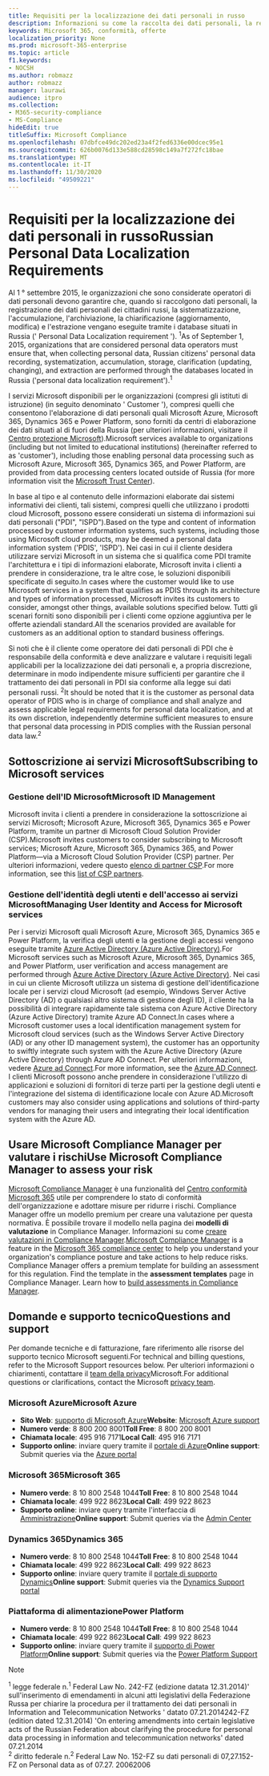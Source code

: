 ```yaml
---
title: Requisiti per la localizzazione dei dati personali in russo
description: Informazioni su come la raccolta dei dati personali, la registrazione dei dati personali dei cittadini russi, la sistematizzazione, l'accumulazione, l'archiviazione, la chiarificazione e l'estrazione vengono eseguite nei servizi e nei database di Microsoft situati in Russia.
keywords: Microsoft 365, conformità, offerte
localization_priority: None
ms.prod: microsoft-365-enterprise
ms.topic: article
f1.keywords:
- NOCSH
ms.author: robmazz
author: robmazz
manager: laurawi
audience: itpro
ms.collection:
- M365-security-compliance
- MS-Compliance
hideEdit: true
titleSuffix: Microsoft Compliance
ms.openlocfilehash: 07dbfce49dc202ed23a4f2fed6336e00dcec95e1
ms.sourcegitcommit: 626b0076d133e588cd28598c149a7f272fc18bae
ms.translationtype: MT
ms.contentlocale: it-IT
ms.lasthandoff: 11/30/2020
ms.locfileid: "49509221"
---
```

# <a name="russian-personal-data-localization-requirements"></a><span data-ttu-id="44740-104">Requisiti per la localizzazione dei dati personali in russo</span><span class="sxs-lookup"><span data-stu-id="44740-104">Russian Personal Data Localization Requirements</span></span>

<span data-ttu-id="44740-105">Al 1 ° settembre 2015, le organizzazioni che sono considerate operatori di dati personali devono garantire che, quando si raccolgono dati personali, la registrazione dei dati personali dei cittadini russi, la sistematizzazione, l'accumulazione, l'archiviazione, la chiarificazione (aggiornamento, modifica) e l'estrazione vengano eseguite tramite i database situati in Russia (' Personal Data Localization requirement '). <sup>1</sup></span><span class="sxs-lookup"><span data-stu-id="44740-105">As of September 1, 2015, organizations that are considered personal data operators must ensure that, when collecting personal data, Russian citizens' personal data recording, systematization, accumulation, storage, clarification (updating, changing), and extraction are performed through the databases located in Russia ('personal data localization requirement').<sup>1</sup></span></span>

<span data-ttu-id="44740-106">I servizi Microsoft disponibili per le organizzazioni (compresi gli istituti di istruzione) (in seguito denominato ' Customer '), compresi quelli che consentono l'elaborazione di dati personali quali Microsoft Azure, Microsoft 365, Dynamics 365 e Power Platform, sono forniti da centri di elaborazione dei dati situati al di fuori della Russia (per ulteriori informazioni, visitare il [Centro protezione Microsoft](https://www.microsoft.com/trust-center)).</span><span class="sxs-lookup"><span data-stu-id="44740-106">Microsoft services available to organizations (including but not limited to educational institutions) (hereinafter referred to as 'customer'), including those enabling personal data processing such as Microsoft Azure, Microsoft 365, Dynamics 365, and Power Platform, are provided from data processing centers located outside of Russia (for more information visit the [Microsoft Trust Center](https://www.microsoft.com/trust-center)).</span></span>

<span data-ttu-id="44740-107">In base al tipo e al contenuto delle informazioni elaborate dai sistemi informativi dei clienti, tali sistemi, compresi quelli che utilizzano i prodotti cloud Microsoft, possono essere considerati un sistema di informazioni sui dati personali ("PDI", "ISPD").</span><span class="sxs-lookup"><span data-stu-id="44740-107">Based on the type and content of information processed by customer information systems, such systems, including those using Microsoft cloud products, may be deemed a personal data information system ('PDIS', 'ISPD').</span></span> <span data-ttu-id="44740-108">Nei casi in cui il cliente desidera utilizzare servizi Microsoft in un sistema che si qualifica come PDI tramite l'architettura e i tipi di informazioni elaborate, Microsoft invita i clienti a prendere in considerazione, tra le altre cose, le soluzioni disponibili specificate di seguito.</span><span class="sxs-lookup"><span data-stu-id="44740-108">In cases where the customer would like to use Microsoft services in a system that qualifies as PDIS through its architecture and types of information processed, Microsoft invites its customers to consider, amongst other things, available solutions specified below.</span></span> <span data-ttu-id="44740-109">Tutti gli scenari forniti sono disponibili per i clienti come opzione aggiuntiva per le offerte aziendali standard.</span><span class="sxs-lookup"><span data-stu-id="44740-109">All the scenarios provided are available for customers as an additional option to standard business offerings.</span></span>

<span data-ttu-id="44740-110">Si noti che è il cliente come operatore dei dati personali di PDI che è responsabile della conformità e deve analizzare e valutare i requisiti legali applicabili per la localizzazione dei dati personali e, a propria discrezione, determinare in modo indipendente misure sufficienti per garantire che il trattamento dei dati personali in PDI sia conforme alla legge sui dati personali russi. <sup>2</sup></span><span class="sxs-lookup"><span data-stu-id="44740-110">It should be noted that it is the customer as personal data operator of PDIS who is in charge of compliance and shall analyze and assess applicable legal requirements for personal data localization, and at its own discretion, independently determine sufficient measures to ensure that personal data processing in PDIS complies with the Russian personal data law.<sup>2</sup></span></span>

## <a name="subscribing-to-microsoft-services"></a><span data-ttu-id="44740-111">Sottoscrizione ai servizi Microsoft</span><span class="sxs-lookup"><span data-stu-id="44740-111">Subscribing to Microsoft services</span></span>

### <a name="microsoft-id-management"></a><span data-ttu-id="44740-112">Gestione dell'ID Microsoft</span><span class="sxs-lookup"><span data-stu-id="44740-112">Microsoft ID Management</span></span>

<span data-ttu-id="44740-113">Microsoft invita i clienti a prendere in considerazione la sottoscrizione ai servizi Microsoft; Microsoft Azure, Microsoft 365, Dynamics 365 e Power Platform, tramite un partner di Microsoft Cloud Solution Provider (CSP).</span><span class="sxs-lookup"><span data-stu-id="44740-113">Microsoft invites customers to consider subscribing to Microsoft services; Microsoft Azure, Microsoft 365, Dynamics 365, and Power Platform—via a Microsoft Cloud Solution Provider (CSP) partner.</span></span> <span data-ttu-id="44740-114">Per ulteriori informazioni, vedere questo [elenco di partner CSP](https://pinpoint.microsoft.com/search?type=services&campaign=691).</span><span class="sxs-lookup"><span data-stu-id="44740-114">For more information, see this [list of CSP partners](https://pinpoint.microsoft.com/search?type=services&campaign=691).</span></span>

### <a name="managing-user-identity-and-access-for-microsoft-services"></a><span data-ttu-id="44740-115">Gestione dell'identità degli utenti e dell'accesso ai servizi Microsoft</span><span class="sxs-lookup"><span data-stu-id="44740-115">Managing User Identity and Access for Microsoft services</span></span>

<span data-ttu-id="44740-116">Per i servizi Microsoft quali Microsoft Azure, Microsoft 365, Dynamics 365 e Power Platform, la verifica degli utenti e la gestione degli accessi vengono eseguite tramite [Azure Active Directory (Azure Active Directory)](https://azure.microsoft.com/services/active-directory/).</span><span class="sxs-lookup"><span data-stu-id="44740-116">For Microsoft services such as Microsoft Azure, Microsoft 365, Dynamics 365, and Power Platform, user verification and access management are performed through [Azure Active Directory (Azure Active Directory)](https://azure.microsoft.com/services/active-directory/).</span></span> <span data-ttu-id="44740-117">Nei casi in cui un cliente Microsoft utilizza un sistema di gestione dell'identificazione locale per i servizi cloud Microsoft (ad esempio, Windows Server Active Directory (AD) o qualsiasi altro sistema di gestione degli ID), il cliente ha la possibilità di integrare rapidamente tale sistema con Azure Active Directory (Azure Active Directory) tramite Azure AD Connect.</span><span class="sxs-lookup"><span data-stu-id="44740-117">In cases where a Microsoft customer uses a local identification management system for Microsoft cloud services (such as the Windows Server Active Directory (AD) or any other ID management system), the customer has an opportunity to swiftly integrate such system with the Azure Active Directory (Azure Active Directory) through Azure AD Connect.</span></span> <span data-ttu-id="44740-118">Per ulteriori informazioni, vedere [Azure ad Connect](https://docs.microsoft.com/azure/active-directory/cloud-provisioning/).</span><span class="sxs-lookup"><span data-stu-id="44740-118">For more information, see the [Azure AD Connect](https://docs.microsoft.com/azure/active-directory/cloud-provisioning/).</span></span> <span data-ttu-id="44740-119">I clienti Microsoft possono anche prendere in considerazione l'utilizzo di applicazioni e soluzioni di fornitori di terze parti per la gestione degli utenti e l'integrazione del sistema di identificazione locale con Azure AD.</span><span class="sxs-lookup"><span data-stu-id="44740-119">Microsoft customers may also consider using applications and solutions of third-party vendors for managing their users and integrating their local identification system with the Azure AD.</span></span>

## <a name="use-microsoft-compliance-manager-to-assess-your-risk"></a><span data-ttu-id="44740-120">Usare Microsoft Compliance Manager per valutare i rischi</span><span class="sxs-lookup"><span data-stu-id="44740-120">Use Microsoft Compliance Manager to assess your risk</span></span>

<span data-ttu-id="44740-p104">[Microsoft Compliance Manager](https://docs.microsoft.com/microsoft-365/compliance/compliance-manager) è una funzionalità del [Centro conformità Microsoft 365](https://docs.microsoft.com/microsoft-365/compliance/microsoft-365-compliance-center) utile per comprendere lo stato di conformità dell'organizzazione e adottare misure per ridurre i rischi. Compliance Manager offre un modello premium per creare una valutazione per questa normativa. È possibile trovare il modello nella pagina dei **modelli di valutazione** in Compliance Manager. Informazioni su come [creare valutazioni in Compliance Manager](https://docs.microsoft.com/microsoft-365/compliance/compliance-manager-assessments).</span><span class="sxs-lookup"><span data-stu-id="44740-p104">[Microsoft Compliance Manager](https://docs.microsoft.com/microsoft-365/compliance/compliance-manager) is a feature in the [Microsoft 365 compliance center](https://docs.microsoft.com/microsoft-365/compliance/microsoft-365-compliance-center) to help you understand your organization's compliance posture and take actions to help reduce risks. Compliance Manager offers a premium template for building an assessment for this regulation. Find the template in the **assessment templates** page in Compliance Manager. Learn how to [build assessments in Compliance Manager](https://docs.microsoft.com/microsoft-365/compliance/compliance-manager-assessments).</span></span>

## <a name="questions-and-support"></a><span data-ttu-id="44740-125">Domande e supporto tecnico</span><span class="sxs-lookup"><span data-stu-id="44740-125">Questions and support</span></span>

<span data-ttu-id="44740-126">Per domande tecniche e di fatturazione, fare riferimento alle risorse del supporto tecnico Microsoft seguenti.</span><span class="sxs-lookup"><span data-stu-id="44740-126">For technical and billing questions, refer to the Microsoft Support resources below.</span></span> <span data-ttu-id="44740-127">Per ulteriori informazioni o chiarimenti, contattare il [team della privacy](https://support.microsoft.com/gp/privacy-page)Microsoft.</span><span class="sxs-lookup"><span data-stu-id="44740-127">For additional questions or clarifications, contact the Microsoft [privacy team](https://support.microsoft.com/gp/privacy-page).</span></span>

### <a name="microsoft-azure"></a><span data-ttu-id="44740-128">Microsoft Azure</span><span class="sxs-lookup"><span data-stu-id="44740-128">Microsoft Azure</span></span>

- <span data-ttu-id="44740-129">**Sito Web**: [supporto di Microsoft Azure](https://aka.ms/GetAzureSupport)</span><span class="sxs-lookup"><span data-stu-id="44740-129">**Website**: [Microsoft Azure support](https://aka.ms/GetAzureSupport)</span></span>
- <span data-ttu-id="44740-130">**Numero verde**: 8 800 200 8001</span><span class="sxs-lookup"><span data-stu-id="44740-130">**Toll Free**: 8 800 200 8001</span></span>
- <span data-ttu-id="44740-131">**Chiamata locale**: 495 916 7171</span><span class="sxs-lookup"><span data-stu-id="44740-131">**Local Call**: 495 916 7171</span></span>
- <span data-ttu-id="44740-132">**Supporto online**: inviare query tramite il [portale di Azure](https://portal.azure.com)</span><span class="sxs-lookup"><span data-stu-id="44740-132">**Online support**: Submit queries via the [Azure portal](https://portal.azure.com)</span></span>

### <a name="microsoft-365"></a><span data-ttu-id="44740-133">Microsoft 365</span><span class="sxs-lookup"><span data-stu-id="44740-133">Microsoft 365</span></span>

- <span data-ttu-id="44740-134">**Numero verde**: 8 10 800 2548 1044</span><span class="sxs-lookup"><span data-stu-id="44740-134">**Toll Free**: 8 10 800 2548 1044</span></span>
- <span data-ttu-id="44740-135">**Chiamata locale**: 499 922 8623</span><span class="sxs-lookup"><span data-stu-id="44740-135">**Local Call**: 499 922 8623</span></span>
- <span data-ttu-id="44740-136">**Supporto online**: inviare query tramite l'interfaccia di [Amministrazione](https://portal.office.com/)</span><span class="sxs-lookup"><span data-stu-id="44740-136">**Online support**: Submit queries via the [Admin Center](https://portal.office.com/)</span></span>

### <a name="dynamics-365"></a><span data-ttu-id="44740-137">Dynamics 365</span><span class="sxs-lookup"><span data-stu-id="44740-137">Dynamics 365</span></span>

- <span data-ttu-id="44740-138">**Numero verde**: 8 10 800 2548 1044</span><span class="sxs-lookup"><span data-stu-id="44740-138">**Toll Free**: 8 10 800 2548 1044</span></span>
- <span data-ttu-id="44740-139">**Chiamata locale**: 499 922 8623</span><span class="sxs-lookup"><span data-stu-id="44740-139">**Local Call**: 499 922 8623</span></span>
- <span data-ttu-id="44740-140">**Supporto online**: inviare query tramite il [portale di supporto Dynamics](https://dynamics.microsoft.com/support/)</span><span class="sxs-lookup"><span data-stu-id="44740-140">**Online support**: Submit queries via the [Dynamics Support portal](https://dynamics.microsoft.com/support/)</span></span>

### <a name="power-platform"></a><span data-ttu-id="44740-141">Piattaforma di alimentazione</span><span class="sxs-lookup"><span data-stu-id="44740-141">Power Platform</span></span>

- <span data-ttu-id="44740-142">**Numero verde**: 8 10 800 2548 1044</span><span class="sxs-lookup"><span data-stu-id="44740-142">**Toll Free**: 8 10 800 2548 1044</span></span>
- <span data-ttu-id="44740-143">**Chiamata locale**: 499 922 8623</span><span class="sxs-lookup"><span data-stu-id="44740-143">**Local Call**: 499 922 8623</span></span>
- <span data-ttu-id="44740-144">**Supporto online**: inviare query tramite il [supporto di Power Platform](https://docs.microsoft.com/power-platform/admin/get-help-support)</span><span class="sxs-lookup"><span data-stu-id="44740-144">**Online support**: Submit queries via the [Power Platform Support](https://docs.microsoft.com/power-platform/admin/get-help-support)</span></span>

> [!NOTE]
> <span data-ttu-id="44740-145"><sup>1</sup> legge federale n.</span><span class="sxs-lookup"><span data-stu-id="44740-145"><sup>1</sup> Federal Law No.</span></span> <span data-ttu-id="44740-146">242-FZ (edizione datata 12.31.2014)' sull'inserimento di emendamenti in alcuni atti legislativi della Federazione Russa per chiarire la procedura per il trattamento dei dati personali in Information and Telecommunication Networks ' datato 07.21.2014</span><span class="sxs-lookup"><span data-stu-id="44740-146">242-FZ (edition dated 12.31.2014) 'On entering amendments into certain legislative acts of the Russian Federation about clarifying the procedure for personal data processing in information and telecommunication networks' dated 07.21.2014</span></span> <br>
> <span data-ttu-id="44740-147"><sup>2</sup> diritto federale n.</span><span class="sxs-lookup"><span data-stu-id="44740-147"><sup>2</sup> Federal Law No.</span></span> <span data-ttu-id="44740-148">152-FZ su dati personali di 07,27.</span><span class="sxs-lookup"><span data-stu-id="44740-148">152-FZ on Personal data as of 07.27.</span></span> <span data-ttu-id="44740-149">2006</span><span class="sxs-lookup"><span data-stu-id="44740-149">2006</span></span><br>
